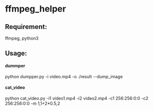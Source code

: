 # ffmpeg_helper

## Requirement:

  ffmpeg, python3

## Usage:
#### dummper
  python dumpper.py -i video.mp4 -o ./result --dump_image

#### cat_video
  python cat_video.py -i1 video1.mp4 -i2 video2.mp4 -c1 256:256:0:0 -c2 256:256:0:0 -m 1,1+2*0.5,2
